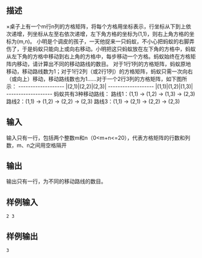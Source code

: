 ## 描述


×桌子上有一个m行n列的方格矩阵，将每个方格用坐标表示，行坐标从下到上依次递增，列坐标从左至右依次递增，左下角方格的坐标为(1,1)，则右上角方格的坐标为(m,n)。        小明是个调皮的孩子，一天他捉来一只蚂蚁，不小心把蚂蚁的右脚弄伤了，于是蚂蚁只能向上或向右移动。小明把这只蚂蚁放在左下角的方格中，蚂蚁从左下角的方格中移动到右上角的方格中，每步移动一个方格。蚂蚁始终在方格矩阵内移动，请计算出不同的移动路线的数目。        对于1行1列的方格矩阵，蚂蚁原地移动，移动路线数为1；对于1行2列（或2行1列）的方格矩阵，蚂蚁只需一次向右（或向上）移动，移动路线数也为1……对于一个2行3列的方格矩阵，如下图所示：        -------------------        |(2,1)|(2,2)|(2,3)|        -------------------        |(1,1)|(1,2)|(1,3)|        -------------------    蚂蚁共有3种移动路线：    路线1：(1,1) → (1,2) → (1,3) → (2,3)    路线2：(1,1) → (1,2) → (2,2) → (2,3)    路线3：(1,1) → (2,1) → (2,2) → (2,3)

## 输入


输入只有一行，包括两个整数m和n（0<m+n<=20），代表方格矩阵的行数和列数，m、n之间用空格隔开

## 输出


输出只有一行，为不同的移动路线的数目。

## 样例输入


```
2 3
```


## 样例输出


```
3
```


